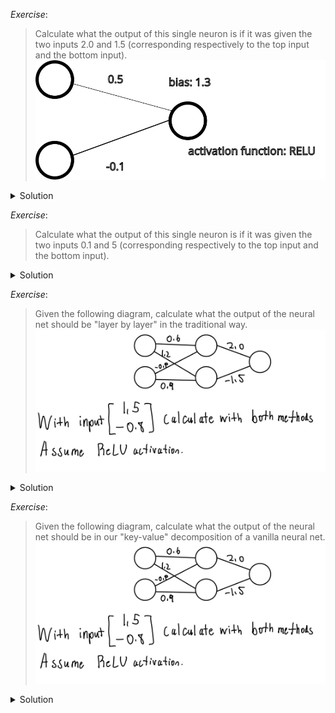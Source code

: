 *Exercise*:

> Calculate what the output of this single neuron is if it was given the two
> inputs 2.0 and 1.5 (corresponding respectively to the top input and the bottom
> input).
> ![single neuron](./single_neuron_worked.svg)

<details>
<summary>Solution</summary>
$\text{ReLU}(2.0 \cdot 0.5 + 1.5 \cdot -0.1) = 0.85$
</details>

*Exercise*:

> Calculate what the output of this single neuron is if it was given the two
> inputs 0.1 and 5 (corresponding respectively to the top input and the bottom
> input).

<details>
<summary>Solution</summary>
$\text{ReLU}(0.1 \cdot 0.5 + 5 \cdot -0.1) = 0$
</details>

*Exercise*: 

> Given the following diagram, calculate what the output of the neural net
> should be "layer by layer" in the traditional way.
> ![exercise diagram](./exercise-question.jpeg)

<details>
<summary>Solution</summary>
![solution diagram](./traditional-solution.jpeg)
</details>

*Exercise*: 

> Given the following diagram, calculate what the output of the neural net
> should be in our "key-value" decomposition of a vanilla neural net.
> ![exercise diagram](./exercise-question.jpeg)

<details>
<summary>Solution</summary>
![solution diagram](./key-value-solution.jpeg)
</details>
